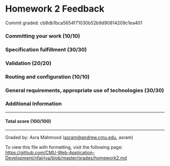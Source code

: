Homework 2 Feedback
==================

Commit graded: cb8db1bca5654f71030b52b9d90814209c1ea401

### Committing your work (10/10)

### Specification fulfillment (30/30)

### Validation (20/20)  

### Routing and configuration (10/10)

### General requirements, appropriate use of technologies (30/30)

### Additional Information

---

#### Total score (100/100)

---

Graded by: Asra Mahmood (asram@andrew.cmu.edu, asram)

To view this file with formatting, visit the following page: https://github.com/CMU-Web-Application-Development/nfajriya/blob/master/grades/homework2.md
